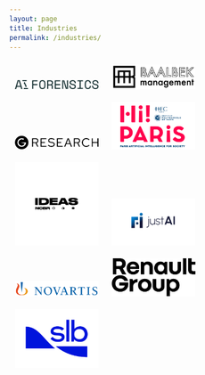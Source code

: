 ```yaml
---
layout: page
title: Industries
permalink: /industries/
---
```

<head>
    <style>
     .image-container {
          display: flex;
          justify-content: center; /* Centers the images horizontally */
          flex-wrap: wrap; /* Allows the images to wrap to the next line if necessary */
          padding: 20px; /* Optional: Adds some padding around the container */
      }
      .industry-image {
          max-width: 150px; /* Set a maximum width */
          height: auto; /* Maintain aspect ratio */
          margin: 10px; /* Add space around each image */
      }
    </style>
</head>
<body>
    <div>
        <img src="../assets/images/aif.png" alt="Industry 1" class="industry-image">
        <img src="../assets/images/baalbek.png" alt="Industry 2" class="industry-image">
        <img src="../assets/images/GR.png" alt="Industry 3" class="industry-image">
        <img src="../assets/images/Hi-PARIS.png" alt="Industry 4" class="industry-image">
        <img src="../assets/images/ideas.png" alt="Industry 9" class="industry-image">
        <img src="../assets/images/justai.png" alt="Industry 5" class="industry-image">
        <img src="../assets/images/novartis.png" alt="Industry 6" class="industry-image">
        <img src="../assets/images/RENAULT.jpg" alt="Industry 7" class="industry-image">
        <img src="../assets/images/SLB.png" alt="Industry 8" class="industry-image">
    </div>
</body>


<!--<a href="../assets/pdfs/Company_brochure_EDS2024.pdf"><img style="display: block; margin-left: auto; margin-right: auto;" title="Official Poster" src="../assets/pdfs/Company_brochure_EDS2024-1.png" alt="Official Poster" width="1000"><img style="display: block; margin-left: auto; margin-right: auto;" title="Official Poster" src="../assets/pdfs/Company_brochure_EDS2024-2.png" alt="Official Poster" width="1000"></a>-->

